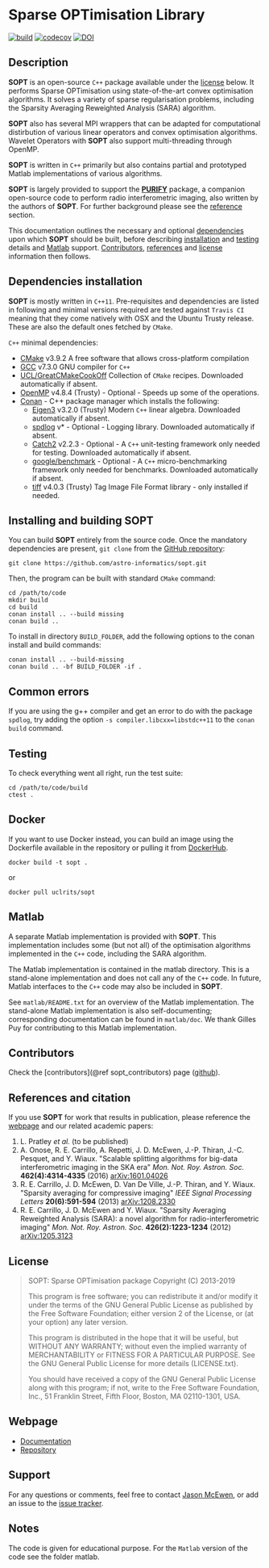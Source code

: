 Sparse OPTimisation Library
===========================

<!-- [![Build Status](https://travis-ci.com/astro-informatics/sopt.svg?branch=development)](https://travis-ci.com/astro-informatics/sopt) -->
[![build](https://img.shields.io/badge/build-passing-brightgreen.svg?style=flat)](https://travis-ci.com/astro-informatics/sopt)
[![codecov](https://codecov.io/gh/astro-informatics/sopt/branch/development/graph/badge.svg)](https://codecov.io/gh/astro-informatics/sopt)
[![DOI](http://img.shields.io/badge/DOI-10.5281/zenodo.2584256-blue.svg?style=flat)](https://doi.org/10.5281/zenodo.2584256)

Description
-------------

**SOPT** is an open-source `C++` package available under the [license](#license) below. It performs Sparse OPTimisation using state-of-the-art convex optimisation algorithms. It solves a variety of sparse regularisation problems, including the Sparsity Averaging Reweighted Analysis (SARA) algorithm. 

**SOPT** also has several MPI wrappers that can be adapted for computational distirbution of various linear operators and convex optimisation algorithms. Wavelet Operators with **SOPT** also support multi-threading through OpenMP.

**SOPT** is written in `C++` primarily but also contains partial and prototyped Matlab implementations of various algorithms.

**SOPT** is largely provided to support the [**PURIFY**](https://github.com/astro-informatics/purify) package, a companion open-source code to perform radio interferometric imaging, also written by the authors of **SOPT**. For further background please see the [reference](#references-and-citation) section.

This documentation outlines the necessary and optional [dependencies](#dependencies-installation) upon which **SOPT** should be built, before describing [installation](#installing-and-building-SOPT) and [testing](#testing) details and [Matlab](#Matlab) support. [Contributors](#contributors), [references](#references-and-citation) and [license](#license) information then follows.

Dependencies installation
-------------------------

**SOPT** is mostly written in `C++11`. Pre-requisites and dependencies are listed in following and minimal versions required are tested against `Travis CI` meaning that they come natively with OSX and the Ubuntu Trusty release. These are also the default ones fetched by `CMake`.

`C++` minimal dependencies:

- [CMake](http://www.cmake.org/) v3.9.2 A free software that allows cross-platform compilation
- [GCC](https://gcc.gnu.org) v7.3.0 GNU compiler for `C++`
- [UCL/GreatCMakeCookOff](https://github.com/UCL/GreatCMakeCookOff) Collection of `CMake` recipes.
  Downloaded automatically if absent.
- [OpenMP](http://openmp.org/wp/) v4.8.4 (Trusty) - Optional - Speeds up some of the operations.
- [Conan](https://docs.conan.io/en/latest/installation.html) - C++ package manager which installs the following:
    - [Eigen3](http://eigen.tuxfamily.org/index.php?title=Main_Page) v3.2.0 (Trusty) Modern `C++` linear algebra.
      Downloaded automatically if absent.
    - [spdlog](https://github.com/gabime/spdlog) v* - Optional - Logging library. Downloaded automatically if
      absent.
    - [Catch2](https://github.com/catchorg/Catch2) v2.2.3 - Optional -  A `C++`
      unit-testing framework only needed for testing. Downloaded automatically if absent.
    - [google/benchmark](https://github.com/google/benchmark) - Optional - A `C++`
      micro-benchmarking framework only needed for benchmarks. Downloaded automatically if absent.
    - [tiff](http://www.libtiff.org/) v4.0.3 (Trusty) Tag Image File Format library - only installed if needed.


Installing and building SOPT
----------------------------

You can build **SOPT** entirely from the source code. Once the mandatory dependencies are present, `git clone` from the [GitHub repository](https://github.com/astro-informatics/sopt):

```
git clone https://github.com/astro-informatics/sopt.git
```

Then, the program can be built with standard `CMake` command:

```
cd /path/to/code
mkdir build
cd build
conan install .. --build missing
conan build ..
```

To install in directory `BUILD_FOLDER`, add the following options to the conan install and build commands:

```
conan install .. --build-missing
conan build .. -bf BUILD_FOLDER -if .
```

Common errors
-------
If you are using the g++ compiler and get an error to do with the package `spdlog`, try adding the option `-s compiler.libcxx=libstdc++11` to the `conan build` command.


Testing
-------

To check everything went all right, run the test suite:

```
cd /path/to/code/build
ctest .
```

Docker
-------

If you want to use Docker instead, you can build an image using the Dockerfile
available in the repository or pulling it from
[DockerHub](https://hub.docker.com/r/uclrits/sopt).

```
docker build -t sopt .
```

or

```
docker pull uclrits/sopt
```


Matlab
------

A separate Matlab implementation is provided with **SOPT**. This implementation includes some (but not all) of the optimisation algorithms implemented in the `C++` code, including the SARA algorithm.

The Matlab implementation is contained in the matlab directory. This is a stand-alone implementation and does not call any of the `C++` code. In future, Matlab interfaces to the `C++` code may also be included in **SOPT**.

See `matlab/README.txt` for an overview of the Matlab implementation. The stand-alone Matlab implementation is also self-documenting; corresponding documentation can be found in `matlab/doc`. We thank Gilles Puy for contributing to this Matlab implementation.

Contributors
------------

Check the [contributors](@ref sopt_contributors) page ([github](cpp/docs/SOPT_CONTRIBUTORS.md)).

References and citation
-----------------------

If you use **SOPT** for work that results in publication, please reference the [webpage](#webpage) and our related academic papers:

1. L. Pratley _et al._ (to be published)
2. A. Onose, R. E. Carrillo, A. Repetti, J. D. McEwen, J.-P. Thiran, J.-C. Pesquet, and Y. Wiaux.
   "Scalable splitting algorithms for big-data interferometric imaging in the SKA era" _Mon. Not.
   Roy. Astron. Soc._ **462(4):4314-4335** (2016) [arXiv:1601.04026](http://arxiv.org/abs/arXiv:1601.04026)
3. R. E. Carrillo, J. D. McEwen, D. Van De Ville, J.-P. Thiran, and Y. Wiaux.  "Sparsity averaging
   for compressive imaging" _IEEE Signal Processing Letters_ **20(6):591-594** (2013) [arXiv:1208.2330](http://arxiv.org/abs/arXiv:1208.2330)
4. R. E. Carrillo, J. D. McEwen and Y. Wiaux. "Sparsity Averaging Reweighted
   Analysis (SARA): a novel algorithm for radio-interferometric imaging" _Mon.
   Not. Roy. Astron. Soc._ **426(2):1223-1234** (2012) [arXiv:1205.3123](http://arxiv.org/abs/arXiv:1205.3123)

License
-------

>    SOPT: Sparse OPTimisation package
>    Copyright (C) 2013-2019
>
>    This program is free software; you can redistribute it and/or
>    modify it under the terms of the GNU General Public License as
>    published by the Free Software Foundation; either version 2 of the
>    License, or (at your option) any later version.
>
>    This program is distributed in the hope that it will be useful, but
>    WITHOUT ANY WARRANTY; without even the implied warranty of
>    MERCHANTABILITY or FITNESS FOR A PARTICULAR PURPOSE.  See the GNU
>    General Public License for more details (LICENSE.txt).
>
>    You should have received a copy of the GNU General Public License
>    along with this program; if not, write to the Free Software
>    Foundation, Inc., 51 Franklin Street, Fifth Floor, Boston, MA
>    02110-1301, USA.

Webpage
-------

- [Documentation](http://astro-informatics.github.io/sopt)
- [Repository](https://github.com/astro-informatics/sopt)

Support
-------

For any questions or comments, feel free to contact [Jason McEwen](http://www.jasonmcewen.org), or add
an issue to the [issue tracker](https://github.com/astro-informatics/sopt/issues).

Notes
-----

The code is given for educational purpose. For the `Matlab` version of the code see the folder matlab.

